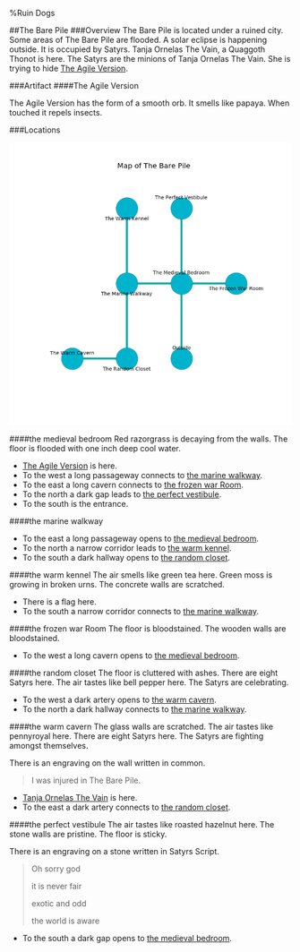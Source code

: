 %Ruin Dogs

##The Bare Pile
###Overview
The Bare Pile is located under a ruined city. Some areas of The Bare Pile are flooded. A solar eclipse is happening outside. It is occupied by Satyrs. <a name="Tanja-Ornelas-The-Vain"></a>Tanja Ornelas The Vain, a Quaggoth Thonot is here. The Satyrs are the minions of Tanja Ornelas The Vain. She  is trying to hide [The Agile Version](#The-Agile-Version). 



###Artifact
####<a name="The-Agile-Version"></a>The Agile Version


The Agile Version has the form of a smooth orb. It smells like papaya. When touched it repels insects. 





###Locations


![](../v2/images/The-Bare-Pile.png)

####<a name="the-medieval-bedroom"></a>the medieval bedroom
Red razorgrass is decaying from the walls. The floor is flooded with one inch deep cool water. 



* [The Agile Version](#The-Agile-Version) is here.
* To the west a long passageway connects to [the marine walkway](#the-marine-walkway).
* To the east a long cavern connects to [the frozen war Room](#the-frozen-war-Room).
* To the north a dark gap leads to [the perfect vestibule](#the-perfect-vestibule).
* To the south is the entrance.


####<a name="the-marine-walkway"></a>the marine walkway




* To the east a long passageway opens to [the medieval bedroom](#the-medieval-bedroom).
* To the north a narrow corridor leads to [the warm kennel](#the-warm-kennel).
* To the south a dark hallway opens to [the random closet](#the-random-closet).


####<a name="the-warm-kennel"></a>the warm kennel
The air smells like green tea here. Green moss is growing in broken urns. The concrete walls are scratched. 



* There is a flag here.
* To the south a narrow corridor connects to [the marine walkway](#the-marine-walkway).


####<a name="the-frozen-war-Room"></a>the frozen war Room
The floor is bloodstained. The wooden walls are bloodstained. 



* To the west a long cavern opens to [the medieval bedroom](#the-medieval-bedroom).


####<a name="the-random-closet"></a>the random closet
The floor is cluttered with ashes. There are eight Satyrs here. The air tastes like bell pepper here. The Satyrs are celebrating. 



* To the west a dark artery opens to [the warm cavern](#the-warm-cavern).
* To the north a dark hallway connects to [the marine walkway](#the-marine-walkway).


####<a name="the-warm-cavern"></a>the warm cavern
The glass walls are scratched. The air tastes like pennyroyal here. There are eight Satyrs here. The Satyrs are fighting amongst themselves. 

There is an engraving on the wall written in common. 

> I was injured in The Bare Pile.
>


* [Tanja Ornelas The Vain](#Tanja-Ornelas-The-Vain) is here.
* To the east a dark artery connects to [the random closet](#the-random-closet).


####<a name="the-perfect-vestibule"></a>the perfect vestibule
The air tastes like roasted hazelnut here. The stone walls are pristine. The floor is sticky. 

There is an engraving on a stone written in Satyrs Script. 

> Oh sorry god
>
> it is never fair
>
> exotic and odd
>
> the world is aware
>


* To the south a dark gap opens to [the medieval bedroom](#the-medieval-bedroom).


